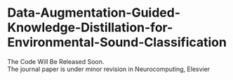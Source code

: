 # Data-Augmentation-Guided-Knowledge-Distillation-for-Environmental-Sound-Classification
The Code Will Be Released Soon.<br>
The journal paper is under minor revision in Neurocomputing, Elesvier 
